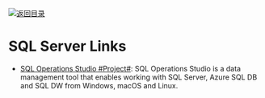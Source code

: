 [![返回目录](https://user-images.githubusercontent.com/5803001/38079637-ff0abcf0-3371-11e8-9b76-ad651620afc7.jpg)](https://github.com/wxyyxc1992/Awesome-Links) 
 
 
 

# SQL Server Links

- [SQL Operations Studio #Project#](https://github.com/Microsoft/sqlopsstudio): SQL Operations Studio is a data management tool that enables working with SQL Server, Azure SQL DB and SQL DW from Windows, macOS and Linux.